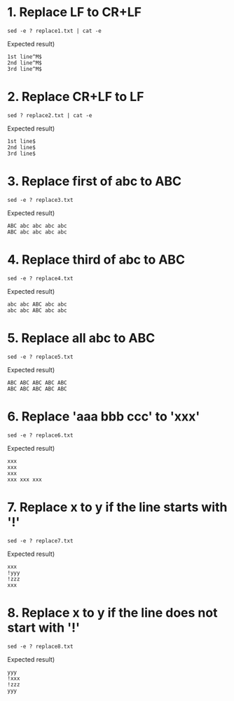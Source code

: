 # 1. Replace LF to CR+LF

```
sed -e ? replace1.txt | cat -e
```

Expected result)

```
1st line^M$
2nd line^M$
3rd line^M$
```

# 2. Replace CR+LF to LF

```
sed ? replace2.txt | cat -e
```

Expected result)

```
1st line$
2nd line$
3rd line$
```

# 3. Replace first of abc to ABC

```
sed -e ? replace3.txt
```

Expected result)

```
ABC abc abc abc abc
ABC abc abc abc abc
```

# 4. Replace third of abc to ABC

```
sed -e ? replace4.txt
```

Expected result)

```
abc abc ABC abc abc
abc abc ABC abc abc
```

# 5. Replace all abc to ABC

```
sed -e ? replace5.txt
```

Expected result)

```
ABC ABC ABC ABC ABC
ABC ABC ABC ABC ABC
```

# 6. Replace 'aaa bbb ccc' to 'xxx'

```
sed -e ? replace6.txt
```

Expected result)

```
xxx
xxx
xxx
xxx xxx xxx
```

# 7. Replace x to y if the line starts with '!'

```
sed -e ? replace7.txt
```

Expected result)

```
xxx
!yyy
!zzz
xxx
```

# 8. Replace x to y if the line does not start with '!'

```
sed -e ? replace8.txt
```

Expected result)

```
yyy
!xxx
!zzz
yyy
```
